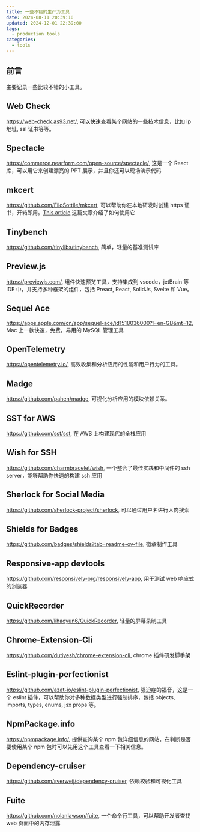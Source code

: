```yaml
---
title: 一些不错的生产力工具
date: 2024-08-11 20:39:10
updated: 2024-12-01 22:39:00
tags:
  - production tools
categories:
  - tools
---
```


## 前言

主要记录一些比较不错的小工具。

## Web Check

https://web-check.as93.net/, 可以快速查看某个网站的一些技术信息，比如 ip 地址, ssl 证书等等。

## Spectacle

https://commerce.nearform.com/open-source/spectacle/, 这是一个 React 库，可以用它来创建漂亮的 PPT 展示，并且你还可以现场演示代码

## mkcert

https://github.com/FiloSottile/mkcert, 可以帮助你在本地研发时创建 https 证书，开箱即用。[This article](https://web.dev/articles/how-to-use-local-https?hl=zh-cn) 这篇文章介绍了如何使用它

## Tinybench

https://github.com/tinylibs/tinybench, 简单，轻量的基准测试库

## Preview.js

https://previewjs.com/, 组件快速预览工具，支持集成到 vscode，jetBrain 等 IDE 中，并支持多种框架的组件，包括 Preact, React, SolidJs, Svelte 和 Vue。

## Sequel Ace

https://apps.apple.com/cn/app/sequel-ace/id1518036000?l=en-GB&mt=12, Mac 上一款快速，免费，易用的 MySQL 管理工具

## OpenTelemetry

https://opentelemetry.io/, 高效收集和分析应用的性能和用户行为的工具。

## Madge

https://github.com/pahen/madge, 可视化分析应用的模块依赖关系。

## SST for AWS

https://github.com/sst/sst, 在 AWS 上构建现代的全栈应用

## Wish for SSH

https://github.com/charmbracelet/wish, 一个整合了最佳实践和中间件的 ssh server，能够帮助你快速的构建 ssh 应用

## Sherlock for Social Media

https://github.com/sherlock-project/sherlock, 可以通过用户名进行人肉搜索

## Shields for Badges

https://github.com/badges/shields?tab=readme-ov-file, 徽章制作工具

## Responsive-app devtools

https://github.com/responsively-org/responsively-app, 用于测试 web 响应式的浏览器

## QuickRecorder

https://github.com/lihaoyun6/QuickRecorder, 轻量的屏幕录制工具

## Chrome-Extension-Cli

https://github.com/dutiyesh/chrome-extension-cli, chrome 插件研发脚手架

## Eslint-plugin-perfectionist

https://github.com/azat-io/eslint-plugin-perfectionist, 强迫症的福音，这是一个 eslint 插件，可以帮助你对多种数据类型进行强制排序，包括 objects, imports, types, enums, jsx props 等。

## NpmPackage.info

https://npmpackage.info/, 提供查询某个 npm 包详细信息的网站，在判断是否要使用某个 npm 包时可以先用这个工具查看一下相关信息。

## Dependency-cruiser

https://github.com/sverweij/dependency-cruiser, 依赖校验和可视化工具

## Fuite

https://github.com/nolanlawson/fuite, 一个命令行工具，可以帮助开发者查找 web 页面中的内存泄露



